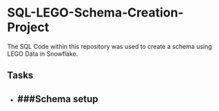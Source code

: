 # SQL-LEGO-Schema-Creation-Project
The SQL Code within this repository was used to create a schema using LEGO Data in Snowflake.

## Tasks

- ###Schema setup
    - 
